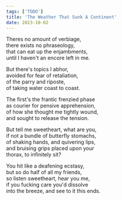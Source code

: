 ```yaml
---
tags: ['TODO']
title: 'The Weather That Sunk A Continent'
date: 2023-10-02
---
```


Theres no amount of verbiage,  
there exists no phraseology,  
that can eat up the enjambments,  
until I haven't an encore left in me.

But there's topics I abhor,  
avoided for fear of retaliation,  
of the parry and riposte,  
of taking water coast to coast.

The first's the frantic frenzied phase  
as courier for pensive apprehension,  
of how she thought me tightly wound,  
and sought to release the tension.

But tell me sweetheart, what are you,  
if not a bundle of butterfly stomachs,  
of shaking hands, and quivering lips,  
and bruising grips placed upon your  
thorax, to infinitely sit?

You hit like a deafening ecstasy,  
but so do half of all my friends,  
so listen sweetheart, hear you me,  
if you fucking care you'd dissolve  
into the breeze, and see to it this ends.
